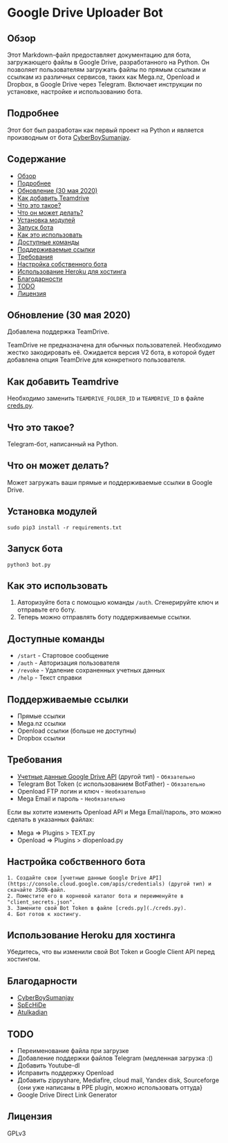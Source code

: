 # Google Drive Uploader Bot

## Обзор

Этот Markdown-файл предоставляет документацию для бота, загружающего файлы в Google Drive, разработанного на Python. Он позволяет пользователям загружать файлы по прямым ссылкам и ссылкам из различных сервисов, таких как Mega.nz, Openload и Dropbox, в Google Drive через Telegram. Включает инструкции по установке, настройке и использованию бота.

## Подробнее

Этот бот был разработан как первый проект на Python и является производным от бота [CyberBoySumanjay](https://github.com/cyberboysumanjay).

## Содержание

- [Обзор](#обзор)
- [Подробнее](#подробнее)
- [Обновление (30 мая 2020)](#обновление-30-мая-2020)
- [Как добавить Teamdrive](#как-добавить-teamdrive)
- [Что это такое?](#что-это-такое)
- [Что он может делать?](#что-он-может-делать)
- [Установка модулей](#установка-модулей)
- [Запуск бота](#запуск-бота)
- [Как это использовать](#как-это-использовать)
- [Доступные команды](#доступные-команды)
- [Поддерживаемые ссылки](#поддерживаемые-ссылки)
- [Требования](#требования)
- [Настройка собственного бота](#настройка-собственного-бота)
- [Использование Heroku для хостинга](#использование-heroku-для-хостинга)
- [Благодарности](#мои-скрытые-благодарности-)
- [TODO](#todo)
- [Лицензия](#лицензия)

## Обновление (30 мая 2020)

Добавлена поддержка TeamDrive.

TeamDrive не предназначена для обычных пользователей. Необходимо жестко закодировать её. Ожидается версия V2 бота, в которой будет добавлена опция TeamDrive для конкретного пользователя.

## Как добавить Teamdrive

Необходимо заменить `TEAMDRIVE_FOLDER_ID` и `TEAMDRIVE_ID` в файле [creds.py](./creds.py).

## Что это такое?

Telegram-бот, написанный на Python.

## Что он может делать?

Может загружать ваши прямые и поддерживаемые ссылки в Google Drive.

## Установка модулей

```
sudo pip3 install -r requirements.txt
```

## Запуск бота

```
python3 bot.py
```

## Как это использовать

1.  Авторизуйте бота с помощью команды `/auth`. Сгенерируйте ключ и отправьте его боту.
2.  Теперь можно отправлять боту поддерживаемые ссылки.

## Доступные команды

*   `/start` - Стартовое сообщение
*   `/auth` - Авторизация пользователя
*   `/revoke` - Удаление сохраненных учетных данных
*   `/help` - Текст справки

## Поддерживаемые ссылки

*   Прямые ссылки
*   Mega.nz ссылки
*   Openload ссылки (больше не доступны)
*   Dropbox ссылки

## Требования

*   [Учетные данные Google Drive API](https://console.cloud.google.com/apis/credentials) (другой тип) - `Обязательно`
*   Telegram Bot Token (с использованием BotFather) - `Обязательно`
*   Openload FTP логин и ключ - `Необязательно`
*   Mega Email и пароль - `Необязательно`

Если вы хотите изменить Openload API и Mega Email/пароль, это можно сделать в указанных файлах:

*   Mega => Plugins > TEXT.py
*   Openload => Plugins > dlopenload.py

## Настройка собственного бота

```
1. Создайте свои [учетные данные Google Drive API](https://console.cloud.google.com/apis/credentials) (другой тип) и скачайте JSON-файл.
2. Поместите его в корневой каталог бота и переименуйте в "client_secrets.json".
3. Замените свой Bot Token в файле [creds.py](./creds.py).
4. Бот готов к хостингу.
```

## Использование Heroku для хостинга

Убедитесь, что вы изменили свой Bot Token и Google Client API перед хостингом.

## Благодарности

*   [CyberBoySumanjay](https://github.com/cyberboysumanjay)
*   [SpEcHiDe](https://github.com/SpEcHiDe)
*   [Atulkadian](https://github.com/atulkadian)

## TODO

*   Переименование файла при загрузке
*   Добавление поддержки файлов Telegram (медленная загрузка :()
*   Добавить Youtube-dl
*   Исправить поддержку Openload
*   Добавить zippyshare, Mediafire, cloud mail, Yandex disk, Sourceforge {они уже написаны в PPE plugin, можно использовать оттуда}
*   Google Drive Direct Link Generator

## Лицензия

GPLv3